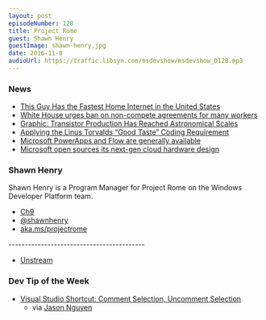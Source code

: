 ```yaml
---
layout: post
episodeNumber: 128
title: Project Rome
guest: Shawn Henry
guestImage: shawn-henry.jpg
date: 2016-11-8
audioUrl: https://traffic.libsyn.com/msdevshow/msdevshow_0128.mp3
---
```


### News

 - [This Guy Has the Fastest Home Internet in the United States](http://motherboard.vice.com/read/10-gbps-fiber-internet-fastest-home-internet-in-the-united-states)          
 - [White House urges ban on non-compete agreements for many workers](http://www.reuters.com/article/us-usa-noncompetes-idUSKCN12P2YP)
 - [Graphic: Transistor Production Has Reached Astronomical Scales](http://spectrum.ieee.org/computing/hardware/transistor-production-has-reached-astronomical-scales)
 - [Applying the Linus Torvalds “Good Taste” Coding Requirement](https://medium.com/@bartobri/applying-the-linus-tarvolds-good-taste-coding-requirement-99749f37684a#.1ixekxsxg)
 - [Microsoft PowerApps and Flow are generally available](http://blogs.microsoft.com/blog/2016/10/31/microsoft-powerapps-flow-generally-available-starting-tomorrow/)
 - [Microsoft open sources its next-gen cloud hardware design](https://techcrunch.com/2016/10/31/microsoft-open-sources-its-next-gen-cloud-hardware-design/)

### Shawn Henry

Shawn Henry is a Program Manager for Project Rome on the Windows Developer Platform team.

 - [Ch9](https://channel9.msdn.com/Events/Speakers/shawn-henry)
 - [@shawnhenry](https://twitter.com/shawnhenry)
 - [aka.ms/projectrome](http://aka.ms/projectrome)

------------------------------------------ 

 - [Unstream](https://www.microsoft.com/store/apps/9wzdncrcwb0g)

### Dev Tip of the Week

 - [Visual Studio Shortcut: Comment Selection, Uncomment Selection](https://www.gofightnguyen.com/blog/visual-studio-shortcut-comment-selection)
   - via [Jason Nguyen](https://twitter.com/Go_Fight_Nguyen)
